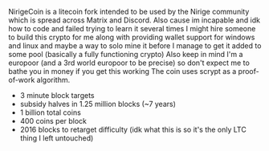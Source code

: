 NirigeCoin is a litecoin fork intended to be used by the Nirige community which is spread across Matrix and Discord.
Also cause im incapable and idk how to code and failed trying to learn it several times I might hire someone to build this crypto for me along with providing wallet support for windows and linux and maybe a way to solo mine it before I manage to get it added to some pool (basically a fully functioning crypto)
Also keep in mind I'm a europoor (and a 3rd world europoor to be precise) so don't expect me to bathe you in money if you get this working
The coin uses scrypt as a proof-of-work algorithm.

- 3 minute block targets
- subsidy halves in 1.25 million blocks (~7 years)
- 1 billion total coins
- 400 coins per block
- 2016 blocks to retarget difficulty (idk what this is so it's the only LTC thing I left untouched)
